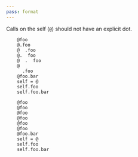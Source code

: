 ```yaml
---
pass: format
---
```


Calls on the self (`@`) should not have an explicit dot.

```savi
    @foo
    @.foo
    @  .foo
    @.  foo
    @  .  foo
    @
      .foo
    @foo.bar
    self = @
    self.foo
    self.foo.bar
```
```savi format.NoExplicitSelfDot
    @foo
    @foo
    @foo
    @foo
    @foo
    @foo
    @foo.bar
    self = @
    self.foo
    self.foo.bar
```
